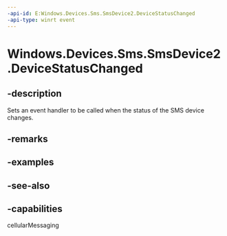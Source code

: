 ----api-id: E:Windows.Devices.Sms.SmsDevice2.DeviceStatusChanged
-api-type: winrt event
---<!-- Event syntaxpublic event Windows.Foundation.TypedEventHandler DeviceStatusChanged<Windows.Devices.Sms.SmsDevice2,  object>--># Windows.Devices.Sms.SmsDevice2.DeviceStatusChanged## -descriptionSets an event handler to be called when the status of the SMS device changes.## -remarks## -examples## -see-also## -capabilitiescellularMessaging
